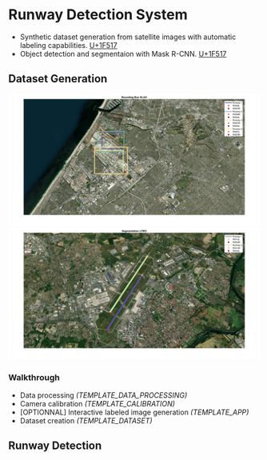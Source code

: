 # Runway Detection System 
 - Synthetic dataset generation from satellite images with automatic labeling capabilities. [U+1F517](#dataset-generation)
 - Object detection and segmentaion with Mask R-CNN. [U+1F517](#runway-detection)

## Dataset Generation 
![Object detection](Dataset_Generator/Media/demo_localization.png)
![Instance segmentation](Dataset_Generator/Media/demo_segmentation.png)

### Walkthrough 
* Data processing *(TEMPLATE_DATA_PROCESSING)*
* Camera calibration *(TEMPLATE_CALIBRATION)*
* [OPTIONNAL] Interactive labeled image generation *(TEMPLATE_APP)*
* Dataset creation *(TEMPLATE_DATASET)*

## Runway Detection
